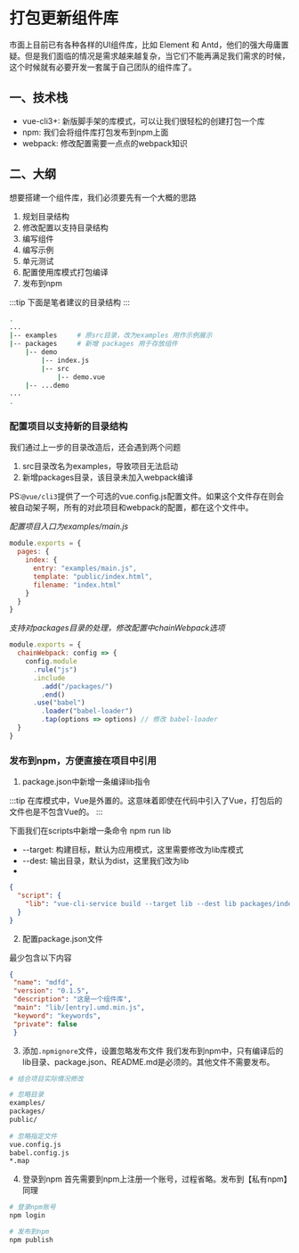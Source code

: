# 打包更新组件库

市面上目前已有各种各样的UI组件库，比如 Element 和 Antd，他们的强大毋庸置疑。但是我们面临的情况是需求越来越复杂，当它们不能再满足我们需求的时候，这个时候就有必要开发一套属于自己团队的组件库了。

## 一、技术栈
* vue-cli3+: 新版脚手架的库模式，可以让我们很轻松的创建打包一个库
* npm: 我们会将组件库打包发布到npm上面
* webpack: 修改配置需要一点点的webpack知识

## 二、大纲
想要搭建一个组件库，我们必须要先有一个大概的思路
1. 规划目录结构
2. 修改配置以支持目录结构
3. 编写组件
4. 编写示例
5. 单元测试
6. 配置使用库模式打包编译
7. 发布到npm

:::tip
下面是笔者建议的目录结构
:::

```bash
.
...
|-- examples     # 原src目录，改为examples 用作示例展示
|-- packages     # 新增 packages 用于存放组件
    |-- demo
        |-- index.js
        |-- src
            |-- demo.vue
    |-- ...demo
...
.
```

### 配置项目以支持新的目录结构
我们通过上一步的目录改造后，还会遇到两个问题
1. src目录改名为examples，导致项目无法启动
2. 新增packages目录，该目录未加入webpack编译

PS:`@vue/cli3`提供了一个可选的vue.config.js配置文件。如果这个文件存在则会被自动架子啊，所有的对此项目和webpack的配置，都在这个文件中。

*配置项目入口为examples/main.js*
 
```js
module.exports = {
  pages: {
    index: {
      entry: "examples/main.js",
      template: "public/index.html",
      filename: "index.html"
    } 
  }
}
```

*支持对packages目录的处理，修改配置中chainWebpack选项*
```js
module.exports = {
  chainWebpack: config => {
    config.module
      .rule("js")
      .include
        .add("/packages/")
        .end()
      .use("babel")
        .loader("babel-loader")
        .tap(options => options) // 修改 babel-loader
  }
}
```

### 发布到npm，方便直接在项目中引用
1. package.json中新增一条编译lib指令

:::tip
在库模式中，Vue是外置的。这意味着即使在代码中引入了Vue，打包后的文件也是不包含Vue的。
:::

下面我们在scripts中新增一条命令 npm run lib

* --target: 构建目标，默认为应用模式，这里需要修改为lib库模式
* --dest: 输出目录，默认为dist，这里我们改为lib
* [entry]: 最后一个参数为入口文件，默认为src/App.vue。在这里我们制定为packages/index.js

```json
{
  "script": {
    "lib": "vue-cli-service build --target lib --dest lib packages/index.js"
  }
}
```

2. 配置package.json文件

最少包含以下内容

```json
{
 "name": "mdfd",
 "version": "0.1.5",
 "description": "这是一个组件库",
 "main": "lib/[entry].umd.min.js",
 "keyword": "keywords",
 "private": false
 }
```

3. 添加`.npmignore`文件，设置忽略发布文件
我们发布到npm中，只有编译后的lib目录、package.json、README.md是必须的。其他文件不需要发布。

```bash
# 结合项目实际情况修改

# 忽略目录
examples/
packages/
public/
 
# 忽略指定文件
vue.config.js
babel.config.js
*.map
```

4. 登录到npm
首先需要到npm上注册一个账号，过程省略。发布到【私有npm】同理

```bash
# 登录npm账号
npm login

# 发布到npm
npm publish
```
